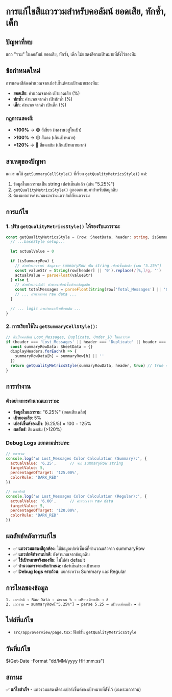 # การแก้ไขสีแถวรวมสำหรับคอลัมน์ ยอดเสีย, ทักซ้ำ, เด็ก

## ปัญหาที่พบ
แถว "รวม" ในคอลัมน์ ยอดเสีย, ทักซ้ำ, เด็ก ไม่แสดงสีตามเป้าหมายที่ตั้งไว้ของทีม

## ข้อกำหนดใหม่
การแสดงสีต้องคำนวณจากเปอร์เซ็นต์ตามเป้าหมายของทีม:
- **ยอดเสีย**: คำนวณจากค่า เป้ายอดเสีย (%)  
- **ทักซ้ำ**: คำนวณจากค่า เป้าทักซ้ำ (%)
- **เด็ก**: คำนวณจากค่า เป้าเด็ก (%)

### กฎการแสดงสี:
- **≤100%** → 🟢 สีเขียว (ผลงานอยู่ในเป้า)
- **>100%** → 🟡 สีแดง (เกินเป้าหมาย)
- **>120%** → 🔴 สีแดงเข้ม (เกินเป้าหมายมาก)

## สาเหตุของปัญหา
แถวรวมใช้ `getSummaryCellStyle()` ที่เรียก `getQualityMetricsStyle()` แต่:
1. ข้อมูลในแถวรวมเป็น string เปอร์เซ็นต์แล้ว (เช่น "5.25%")
2. `getQualityMetricsStyle()` ถูกออกแบบมาสำหรับข้อมูลดิบ
3. ต้องแยกการคำนวณระหว่างแถวปกติกับแถวรวม

## การแก้ไข

### 1. ปรับ `getQualityMetricsStyle()` ให้รองรับแถวรวม:
```typescript
const getQualityMetricsStyle = (row: SheetData, header: string, isSummaryRow: boolean = false) => {
  // ...baseStyle setup...
  
  let actualValue = 0
  
  if (isSummaryRow) {
    // สำหรับแถวรวม: ข้อมูลจาก summaryRow เป็น string เปอร์เซ็นต์แล้ว (เช่น "5.25%")
    const valueStr = String(row[header] || '0').replace(/[%,]/g, '')
    actualValue = parseFloat(valueStr)
  } else {
    // สำหรับแถวปกติ: คำนวณเปอร์เซ็นต์จากข้อมูลดิบ
    const totalMessages = parseFloat(String(row['Total_Messages'] || '0').replace(/,/g, ''))
    // ... คำนวณจาก raw data ...
  }
  
  // ... logic การกำหนดสีเหมือนเดิม ...
}
```

### 2. การเรียกใช้ใน `getSummaryCellStyle()`:
```typescript
// ถ้าเป็นคอลัมน์ Lost_Messages, Duplicate, Under_18 ในแถวรวม
if (header === 'Lost_Messages' || header === 'Duplicate' || header === 'Under_18') {
  const summaryRowData: SheetData = {}
  displayHeaders.forEach(h => {
    summaryRowData[h] = summaryRow[h] || ''
  })
  return getQualityMetricsStyle(summaryRowData, header, true) // true = summary row
}
```

## การทำงาน

### ตัวอย่างการคำนวณแถวรวม:
- **ข้อมูลในแถวรวม**: "6.25%" (ยอดเสียเฉลี่ย)
- **เป้ายอดเสีย**: 5%
- **เปอร์เซ็นต์ของเป้า**: (6.25/5) × 100 = 125%
- **ผลลัพธ์**: สีแดงเข้ม (>120%)

### Debug Logs แยกตามประเภท:
```javascript
// แถวรวม
console.log('📊 Lost_Messages Color Calculation (Summary):', {
  actualValue: '6.25',      // จาก summaryRow string
  targetValue: 5,
  percentageOfTarget: '125.00%',
  colorRule: 'DARK_RED'
})

// แถวปกติ  
console.log('📊 Lost_Messages Color Calculation (Regular):', {
  actualValue: '6.00',      // คำนวณจาก raw data
  targetValue: 5,
  percentageOfTarget: '120.00%',
  colorRule: 'DARK_RED'
})
```

## ผลลัพธ์หลังการแก้ไข
- ✅ **แถวรวมแสดงสีถูกต้อง**: ใช้ข้อมูลเปอร์เซ็นต์ที่คำนวณแล้วจาก summaryRow
- ✅ **แถวปกติทำงานปกติ**: ยังคำนวณจากข้อมูลดิบ
- ✅ **ใช้เป้าหมายจริงของทีม**: ไม่ใช่ค่า default
- ✅ **คำนวณตรงตามข้อกำหนด**: เปอร์เซ็นต์ของเป้าหมาย
- ✅ **Debug logs ครบถ้วน**: แยกระหว่าง Summary และ Regular

## การไหลของข้อมูล
```
1. แถวปกติ → Raw Data → คำนวณ % → เปรียบเทียบเป้า → สี
2. แถวรวม → summaryRow["5.25%"] → parse 5.25 → เปรียบเทียบเป้า → สี
```

## ไฟล์ที่แก้ไข
- `src/app/overview/page.tsx`: ฟังก์ชัน `getQualityMetricsStyle`

## วันที่แก้ไข
$(Get-Date -Format "dd/MM/yyyy HH:mm:ss")

## สถานะ
✅ **แก้ไขสำเร็จ** - แถวรวมแสดงสีตามเปอร์เซ็นต์ของเป้าหมายที่ตั้งไว้ (เฉพาะแถวรวม)